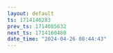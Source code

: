```yaml
---
layout: default
ts: 1714146283
prev_ts: 1714085632
next_ts: 1714160480
date_time: "2024-04-26 08:44:43"
---
```

